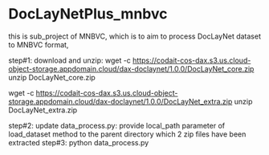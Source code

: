 # DocLayNetPlus_mnbvc
this is sub_project of MNBVC, which is to aim to process DocLayNet dataset to MNBVC format,

step#1: download and unzip:
wget -c https://codait-cos-dax.s3.us.cloud-object-storage.appdomain.cloud/dax-doclaynet/1.0.0/DocLayNet_core.zip
unzip DocLayNet_core.zip

wget -c https://codait-cos-dax.s3.us.cloud-object-storage.appdomain.cloud/dax-doclaynet/1.0.0/DocLayNet_extra.zip
unzip DocLayNet_extra.zip

step#2: update data_process.py: provide local_path parameter of load_dataset method to the parent directory which 2 zip files have been extracted
step#3: python data_process.py
